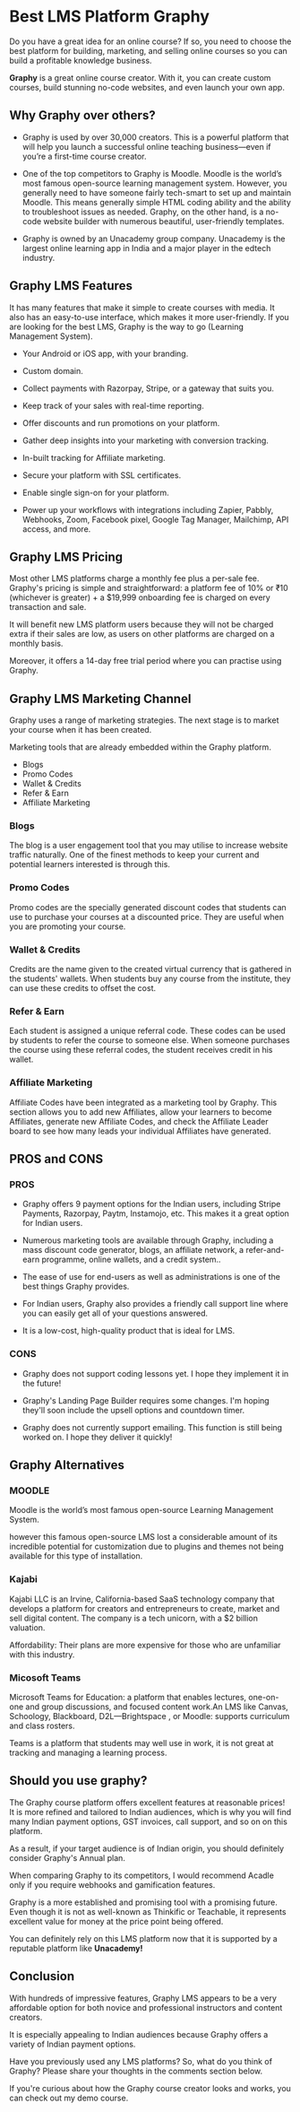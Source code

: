 # Best LMS Platform **Graphy**

Do you have a great idea for an online course? If so, you need to choose the best platform for building, marketing, and selling online courses so you can build a profitable knowledge business.

**Graphy** is a great online course creator. With it, you can create custom courses, build stunning no-code websites, and even launch your own app.

## Why Graphy over others?

* Graphy is used by over 30,000 creators. This is a powerful platform that will help you launch a successful online teaching business—even if you’re a first-time course creator.

* One of the top competitors to Graphy is Moodle. Moodle is the world’s most famous open-source learning management system. However, you generally need to have someone fairly tech-smart to set up and maintain Moodle. This means generally simple HTML coding ability and the ability to troubleshoot issues as needed.
Graphy, on the other hand, is a no-code website builder with numerous beautiful, user-friendly templates.

* Graphy is owned by an Unacademy group company. Unacademy is the largest online learning app in India and a major player in the edtech industry.

## Graphy LMS Features

It has many features that make it simple to create courses with media. It also has an easy-to-use interface, which makes it more user-friendly. If you are looking for the best LMS, Graphy is the way to go (Learning Management System).

* Your Android or iOS app, with your branding.

* Custom domain.

* Collect payments with Razorpay, Stripe, or a gateway that suits you.

* Keep track of your sales with real-time reporting.

* Offer discounts and run promotions on your platform.

* Gather deep insights into your marketing with conversion tracking.

* In-built tracking for Affiliate marketing.

* Secure your platform with SSL certificates.

* Enable single sign-on for your platform.

* Power up your workflows with integrations including Zapier, Pabbly, Webhooks, Zoom, Facebook pixel, Google Tag Manager, Mailchimp, API access, and more.

## Graphy LMS Pricing

Most other LMS platforms charge a monthly fee plus a per-sale fee.
Graphy's pricing is simple and straightforward: a platform fee of 10% or ₹10 (whichever is greater) + a $19,999 onboarding fee is charged on every transaction and sale.

It will benefit new LMS platform users because they will not be charged extra if their sales are low, as users on other platforms are charged on 
a monthly basis.

Moreover, it offers a 14-day free trial period where you can practise using Graphy.
## Graphy LMS Marketing Channel

Graphy uses a range of marketing strategies. The next stage is to market your course when it has been created.

Marketing tools that are already embedded within the Graphy platform.

* Blogs
* Promo Codes
* Wallet & Credits
* Refer & Earn
* Affiliate Marketing

### Blogs

The blog is a user engagement tool that you may utilise to increase website traffic naturally. One of the finest methods to keep your current and potential learners interested is through this.

### Promo Codes

Promo codes are the specially generated discount codes that students can use to purchase your courses at a discounted price. They are useful when you are promoting your course.

### Wallet & Credits

Credits are the name given to the created virtual currency that is gathered in the students' wallets. When students buy any course from the institute, they can use these credits to offset the cost.

### Refer & Earn

Each student is assigned a unique referral code. These codes can be used by students to refer the course to someone else. When someone purchases the course using these referral codes, the student receives credit in his wallet.

### Affiliate Marketing

Affiliate Codes have been integrated as a marketing tool by Graphy. This section allows you to add new Affiliates, allow your learners to become Affiliates, generate new Affiliate Codes, and check the Affiliate Leader board to see how many leads your individual Affiliates have generated.


## PROS and CONS

### PROS

* Graphy offers 9 payment options for the Indian users, including Stripe Payments, Razorpay, Paytm, Instamojo, etc. This makes it a great option for Indian users. 

* Numerous marketing tools are available through Graphy, including a mass discount code generator, blogs, an affiliate network, a refer-and-earn programme, online wallets, and a credit system..

* The ease of use for end-users as well as administrations is one of the best things Graphy provides.

* For Indian users, Graphy also provides a friendly call support line where you can easily get all of your questions answered.

* It is a low-cost, high-quality product that is ideal for LMS.

### CONS

* Graphy does not support coding lessons yet. I hope they implement it in the future! 

* Graphy's Landing Page Builder requires some changes. I'm hoping they'll soon include the upsell options and countdown timer.

* Graphy does not currently support emailing. This function is still being worked on. I hope they deliver it quickly!

## Graphy Alternatives

### MOODLE

Moodle is the world’s most famous open-source Learning Management System.

however this famous open-source LMS lost a considerable amount of its incredible potential for customization due to plugins and themes not being available for this type of installation.

### Kajabi

Kajabi LLC is an Irvine, California-based SaaS technology company that develops a platform for creators and entrepreneurs to create, market and sell digital content. The company is a tech unicorn, with a $2 billion valuation.

Affordability: Their plans are more expensive for those who are unfamiliar with this industry.

### Micosoft Teams

Microsoft Teams for Education: a platform that enables lectures, one-on-one and group discussions, and focused content work.An LMS like Canvas, Schoology, Blackboard, D2L—Brightspace , or Moodle: supports curriculum and class rosters.

Teams is a platform that students may well use in work, it is not great at tracking and managing a learning process.

## Should you use graphy?

The Graphy course platform offers excellent features at reasonable prices! It is more refined and tailored to Indian audiences, which is why you will find many Indian payment options, GST invoices, call support, and so on on this platform.

As a result, if your target audience is of Indian origin, you should definitely consider Graphy's Annual plan.

When comparing Graphy to its competitors, I would recommend Acadle only if you require webhooks and gamification features.

Graphy is a more established and promising tool with a promising future. Even though it is not as well-known as Thinkific or Teachable, it represents excellent value for money at the price point being offered.

You can definitely rely on this LMS platform now that it is supported by a reputable platform like **Unacademy!**

## Conclusion

With hundreds of impressive features, Graphy LMS appears to be a very affordable option for both novice and professional instructors and content creators.

It is especially appealing to Indian audiences because Graphy offers a variety of Indian payment options.

Have you previously used any LMS platforms? So, what do you think of Graphy? Please share your thoughts in the comments section below.

If you're curious about how the Graphy course creator looks and works, you can check out my demo course.